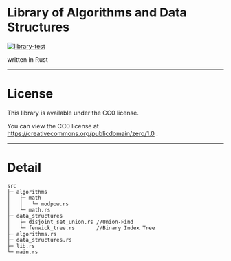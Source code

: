 # Library of Algorithms and Data Structures
[![library-test](https://github.com/Nanashima21/library-rs/actions/workflows/rust.yml/badge.svg)](https://github.com/Nanashima21/library-rs/actions/workflows/rust.yml)

written in Rust

---

# License

This library is available under the CC0 license.

You can view the CC0 license at https://creativecommons.org/publicdomain/zero/1.0 .

---

# Detail

```
src
├─ algorithms
│   ├─ math
│   │   └─ modpow.rs
│   └─ math.rs
├─ data_structures
│   ├─ disjoint_set_union.rs //Union-Find
│   └─ fenwick_tree.rs       //Binary Index Tree
├─ algorithms.rs
├─ data_structures.rs
├─ lib.rs
└─ main.rs
```
